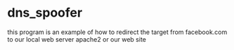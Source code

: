 # dns_spoofer
this program is an example of how to redirect the target from facebook.com to our local web server apache2 or our web site
